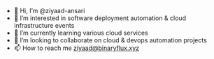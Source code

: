 - 👋 Hi, I’m @ziyaad-ansari
- 👀 I’m interested in software deployment automation & cloud infrastructure events
- 🌱 I’m currently learning various cloud services
- 💞️ I’m looking to collaborate on cloud & devops automation projects
- 📫 How to reach me ziyaad@binaryflux.xyz
<!---
ziyaad-bnfx/ziyaad-bnfx is a ✨ special ✨ repository because its `README.md` (this file) appears on your GitHub profile.
You can click the Preview link to take a look at your changes.
--->

